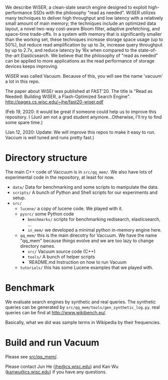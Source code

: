We describe WiSER, a clean-slate search engine designed to exploit high-performance SSDs with the philosophy "read as needed". WiSER utilizes many techniques to deliver high throughput and low latency with a relatively small amount of main memory; the techniques include an optimized data layout, a novel two-way cost-aware Bloom filter, adaptive prefetching, and space-time trade-offs. In a system with memory that is significantly smaller than the working set, these techniques increase storage space usage (up to 50%), but reduce read amplification by up to 3x, increase query throughput by up to 2.7x, and reduce latency by 16x when compared to the state-of-the-art Elasticsearch. We believe that the philosophy of "read as needed" can be applied to more applications as the read performance of storage devices keeps improving.

WiSER was called Vacuum. Because of this, you will see the name 'vacuum' a lot in this repo.

The paper about WiSEr was published at FAST'20. The title is "Read as Needed: Building WiSER, a Flash-Optimized Search Engine". http://pages.cs.wisc.edu/~jhe/fast20-wiser.pdf

(Feb 19, 2020: it would be great if someone could help us to improve this repository. I (Jun) am not a grad student anymore...Otherwise, I'll try to find some spare time.)

(Jan 12, 2020: Update: We will improve this repos to make it easy to run. Vaccum is well tuned and runs pretty fast.)

# Directory structure

The main C++ code of Vaccuum is in `src/qq_mem/`. We also have lots of experimental code in the repository, at least for now. 

- `data/` Data for benchmarking and some scripts to manipulate the data.
- `scripts/` A bunch of Python and Shell scripts for our experiments and setup.
- `src/`
    - `lucene/` a copy of lucene code. We played with it.
    - `pysrc/` some Python code
        - `benchmarks/` scripts for benchmarking redisearch, elasticsearch, ...
        - `in_mem/` we developed a minimal python in-memory engine here.
    - `qq_mem/` this is the main direcotry for Vaccuum. We have the name "qq_mem" because things evolve and we are too lazy to change directory names.
        - `src/` Vacuum source code (C++)
        - `tools/` A bunch of helper scripts
        - `README.md Instruction on how to run Vacuum
    - `tutorials/` this has some Lucene examples that we played with.

# Benchmark

We evaluate search engines by synthetic and real queries. The synthetic queries can be generated by `src/qq_mem/tools/gen_synthetic_log.py`. real queries can be find at http://www.wikibench.eu/.

Basically, what we did was sample terms in Wikipedia by their frequencies.

# Build and run Vacuum

Please see [src/qq_mem/](./src/qq_mem/).


Please contact Jun He (jhe@cs.wisc.edu) and Kan Wu (kanwu@cs.wisc.edu) if you have any questions.
